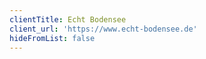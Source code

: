 ```yaml
---
clientTitle: Echt Bodensee
client_url: 'https://www.echt-bodensee.de'
hideFromList: false
---
```



